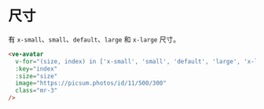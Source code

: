 # 尺寸

有 `x-small`、`small`、`default`、`large` 和 `x-large` 尺寸。

```html
<ve-avatar
  v-for="(size, index) in ['x-small', 'small', 'default', 'large', 'x-large']"
  :key="index"
  :size="size"
  image="https://picsum.photos/id/11/500/300"
  class="mr-3"
/>
```